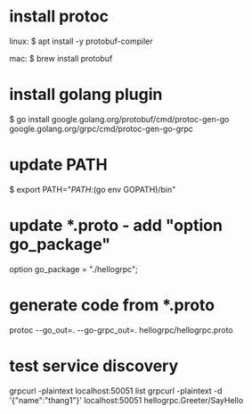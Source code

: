 # install protoc
linux: 
$ apt install -y protobuf-compiler

mac: 
$ brew install protobuf
# install golang plugin
$ go install google.golang.org/protobuf/cmd/protoc-gen-go \
         google.golang.org/grpc/cmd/protoc-gen-go-grpc
# update PATH
$ export PATH="$PATH:$(go env GOPATH)/bin"

# update *.proto - add "option go_package"
option go_package = "./hellogrpc";

# generate code from *.proto
protoc --go_out=. --go-grpc_out=. hellogrpc/hellogrpc.proto

# test service discovery
grpcurl -plaintext localhost:50051 list
grpcurl -plaintext -d '{"name":"thang1"}' localhost:50051 hellogrpc.Greeter/SayHello